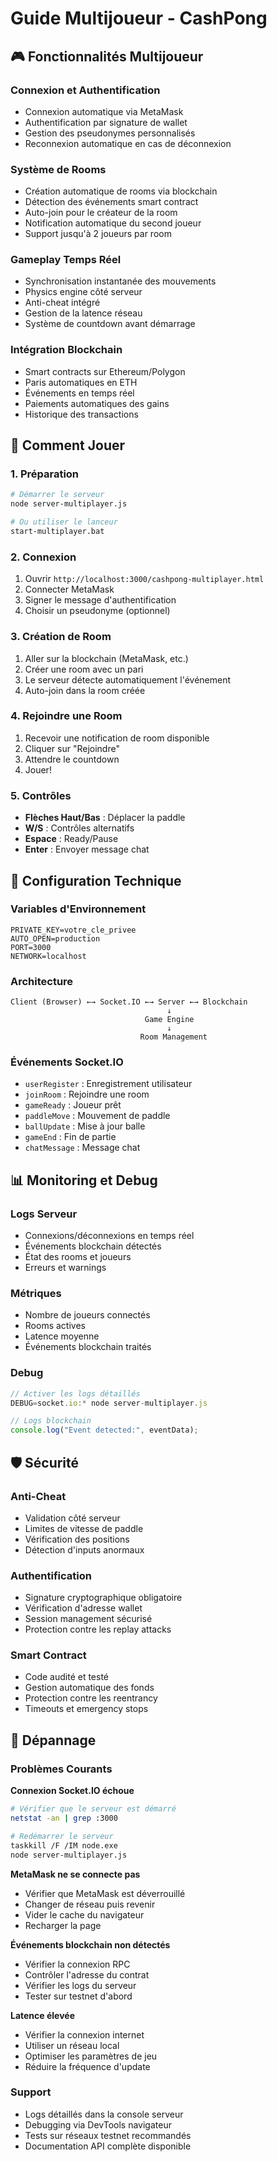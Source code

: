 # Guide Multijoueur - CashPong

## 🎮 Fonctionnalités Multijoueur

### Connexion et Authentification
- Connexion automatique via MetaMask
- Authentification par signature de wallet
- Gestion des pseudonymes personnalisés
- Reconnexion automatique en cas de déconnexion

### Système de Rooms
- Création automatique de rooms via blockchain
- Détection des événements smart contract
- Auto-join pour le créateur de la room
- Notification automatique du second joueur
- Support jusqu'à 2 joueurs par room

### Gameplay Temps Réel
- Synchronisation instantanée des mouvements
- Physics engine côté serveur
- Anti-cheat intégré
- Gestion de la latence réseau
- Système de countdown avant démarrage

### Intégration Blockchain
- Smart contracts sur Ethereum/Polygon
- Paris automatiques en ETH
- Événements en temps réel
- Paiements automatiques des gains
- Historique des transactions

## 🚀 Comment Jouer

### 1. Préparation
```bash
# Démarrer le serveur
node server-multiplayer.js

# Ou utiliser le lanceur
start-multiplayer.bat
```

### 2. Connexion
1. Ouvrir `http://localhost:3000/cashpong-multiplayer.html`
2. Connecter MetaMask
3. Signer le message d'authentification
4. Choisir un pseudonyme (optionnel)

### 3. Création de Room
1. Aller sur la blockchain (MetaMask, etc.)
2. Créer une room avec un pari
3. Le serveur détecte automatiquement l'événement
4. Auto-join dans la room créée

### 4. Rejoindre une Room
1. Recevoir une notification de room disponible
2. Cliquer sur "Rejoindre"
3. Attendre le countdown
4. Jouer!

### 5. Contrôles
- **Flèches Haut/Bas** : Déplacer la paddle
- **W/S** : Contrôles alternatifs
- **Espace** : Ready/Pause
- **Enter** : Envoyer message chat

## 🔧 Configuration Technique

### Variables d'Environnement
```env
PRIVATE_KEY=votre_cle_privee
AUTO_OPEN=production
PORT=3000
NETWORK=localhost
```

### Architecture
```
Client (Browser) ←→ Socket.IO ←→ Server ←→ Blockchain
                                   ↓
                              Game Engine
                                   ↓
                             Room Management
```

### Événements Socket.IO
- `userRegister` : Enregistrement utilisateur
- `joinRoom` : Rejoindre une room
- `gameReady` : Joueur prêt
- `paddleMove` : Mouvement de paddle
- `ballUpdate` : Mise à jour balle
- `gameEnd` : Fin de partie
- `chatMessage` : Message chat

## 📊 Monitoring et Debug

### Logs Serveur
- Connexions/déconnexions en temps réel
- Événements blockchain détectés
- État des rooms et joueurs
- Erreurs et warnings

### Métriques
- Nombre de joueurs connectés
- Rooms actives
- Latence moyenne
- Événements blockchain traités

### Debug
```javascript
// Activer les logs détaillés
DEBUG=socket.io:* node server-multiplayer.js

// Logs blockchain
console.log("Event detected:", eventData);
```

## 🛡️ Sécurité

### Anti-Cheat
- Validation côté serveur
- Limites de vitesse de paddle
- Vérification des positions
- Détection d'inputs anormaux

### Authentification
- Signature cryptographique obligatoire
- Vérification d'adresse wallet
- Session management sécurisé
- Protection contre les replay attacks

### Smart Contract
- Code audité et testé
- Gestion automatique des fonds
- Protection contre les reentrancy
- Timeouts et emergency stops

## 🐛 Dépannage

### Problèmes Courants

**Connexion Socket.IO échoue**
```bash
# Vérifier que le serveur est démarré
netstat -an | grep :3000

# Redémarrer le serveur
taskkill /F /IM node.exe
node server-multiplayer.js
```

**MetaMask ne se connecte pas**
- Vérifier que MetaMask est déverrouillé
- Changer de réseau puis revenir
- Vider le cache du navigateur
- Recharger la page

**Événements blockchain non détectés**
- Vérifier la connexion RPC
- Contrôler l'adresse du contrat
- Vérifier les logs du serveur
- Tester sur testnet d'abord

**Latence élevée**
- Vérifier la connexion internet
- Utiliser un réseau local
- Optimiser les paramètres de jeu
- Réduire la fréquence d'update

### Support
- Logs détaillés dans la console serveur
- Debugging via DevTools navigateur
- Tests sur réseaux testnet recommandés
- Documentation API complète disponible
